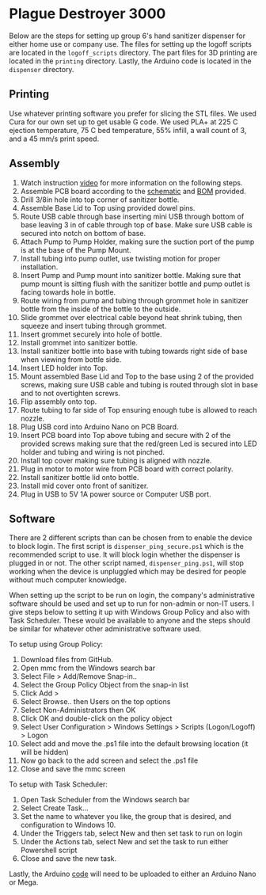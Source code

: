 # Plague Destroyer 3000

Below are the steps for setting up group 6's hand sanitizer dispenser for either home use or company use. The files for setting up the logoff scripts are located in the `logoff_scripts` directory. The part files for 3D printing are located in the `printing` directory. Lastly, the Arduino code is located in the `dispenser` directory.

## Printing

Use whatever printing software you prefer for slicing the STL files. We used Cura for our own set up to get usable G code. We used PLA+ at 225 C ejection temperature, 75 C bed temperature, 55% infill, a wall count of 3, and a 45 mm/s print speed.

## Assembly

1. Watch instruction [video](https://youtu.be/RnLYFoYw21w) for more information on the following steps.
2. Assemble PCB board according to the [schematic](https://github.com/steve-bush/me574_dispenser/blob/master/pcb/PCB_Schematic.PNG) and [BOM](https://github.com/steve-bush/me574_dispenser/blob/master/pcb/BOM_PCB%20Design_2020-11-05_15-47-10.csv) provided.
3. Drill 3/8in hole into top corner of sanitizer bottle.
4. Assemble Base Lid to Top using provided dowel pins.
5. Route USB cable through base inserting mini USB through bottom of base leaving 3 in of cable through top of base. Make sure USB cable is secured into notch on bottom of base.
6. Attach Pump to Pump Holder, making sure the suction port of the pump is at the base of the Pump Mount.
7. Install tubing into pump outlet, use twisting motion for proper installation.
8. Insert Pump and Pump mount into sanitizer bottle. Making sure that pump mount is sitting flush with the sanitizer bottle and pump outlet is facing towards hole in bottle.
9. Route wiring from pump and tubing through grommet hole in sanitizer bottle from the inside of the bottle to the outside.
10. Slide grommet over electrical cable beyond heat shrink tubing, then squeeze and insert tubing through grommet.
11. Insert grommet securely into hole of bottle.
12. Install grommet into sanitizer bottle.
13. Install sanitizer bottle into base with tubing towards right side of base when viewing from bottle side.
14. Insert LED holder into Top.
15. Mount assembled Base Lid and Top to the base using 2 of the provided screws, making sure USB cable and tubing is routed through slot in base and to not overtighten screws.
16. Flip assembly onto top.
17. Route tubing to far side of Top ensuring enough tube is allowed to reach nozzle.
18. Plug USB cord into Arduino Nano on PCB Board.
19. Insert PCB board into Top above tubing and secure with 2 of the provided screws making sure that the red/green Led is secured into LED holder and tubing and wiring is not pinched.
20. Install top cover making sure tubing is aligned with nozzle.
21. Plug in motor to motor wire from PCB board with correct polarity.
22. Install sanitizer bottle lid onto bottle.
23. Install mid cover onto front of sanitizer.
24. Plug in USB to 5V 1A power source or Computer USB port.

## Software

There are 2 different scripts than can be chosen from to enable the device to block login. The first script is `dispenser_ping_secure.ps1` which is the recommended script to use. It will block login whether the dispenser is plugged in or not. The other script named, `dispenser_ping.ps1`, will stop working when the device is unpluggled which may be desired for people without much computer knowledge.

When setting up the script to be run on login, the company's administrative software should be used and set up to run for non-admin or non-IT users. I give steps below to setting it up with Windows Group Policy and also with Task Scheduler. These would be available to anyone and the steps should be similar for whatever other administrative software used.

To setup using Group Policy:
1. Download files from GitHub.
2. Open mmc from the Windows search bar
3. Select File > Add/Remove Snap-in..
4. Select the Group Policy Object from the snap-in list
5. Click Add >
6. Select Browse.. then Users on the top options
7. Select Non-Administrators then OK
8. Click OK and double-click on the policy object
9. Select User Configuration > Windows Settings > Scripts (Logon/Logoff) > Logon
10. Select add and move the .ps1 file into the default browsing location (it will be hidden)
11. Now go back to the add screen and select the .ps1 file
12. Close and save the mmc screen

To setup with Task Scheduler:
1. Open Task Scheduler from the Windows search bar
2. Select Create Task...
3. Set the name to whatever you like, the group that is desired, and configuration to Windows 10.
4. Under the Triggers tab, select New and then set task to run on login
5. Under the Actions tab, select New and set the task to run either Powershell script
6. Close and save the new task.

Lastly, the Arduino [code](https://github.com/steve-bush/me574_dispenser/tree/master/dispenser) will need to be uploaded to either an Arduino Nano or Mega.

